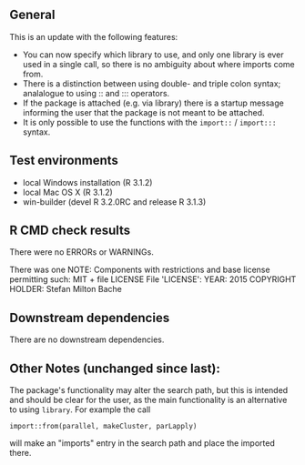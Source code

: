 ## General
This is an update with the following features:

* You can now specify which library to use, and only one library is ever 
  used in a single call, so there is no ambiguity about where imports come from.
* There is a distinction between using double- and triple colon syntax;
  analalogue to using :: and ::: operators.
* If the package is attached (e.g. via library) there is a startup message
  informing the user that the package is not meant to be attached.
* It is only possible to use the functions with the `import::` / `import:::`
  syntax.

## Test environments
* local Windows installation (R 3.1.2)
* local Mac OS X (R 3.1.2)
* win-builder (devel R 3.2.0RC and release R 3.1.3)

## R CMD check results
There were no ERRORs or WARNINGs.

There was one NOTE:
  Components with restrictions and base license permitting such:
  MIT + file LICENSE
  File 'LICENSE':
    YEAR: 2015
    COPYRIGHT HOLDER: Stefan Milton Bache

## Downstream dependencies
There are no downstream dependencies.

## Other Notes (unchanged since last):
The package's functionality may alter the search path, but this
is intended and should be clear for the user, as the main functionality 
is an alternative to using `library`. For example the call 

`import::from(parallel, makeCluster, parLapply)`

will make an "imports" entry in the search path and place the
imported there.


